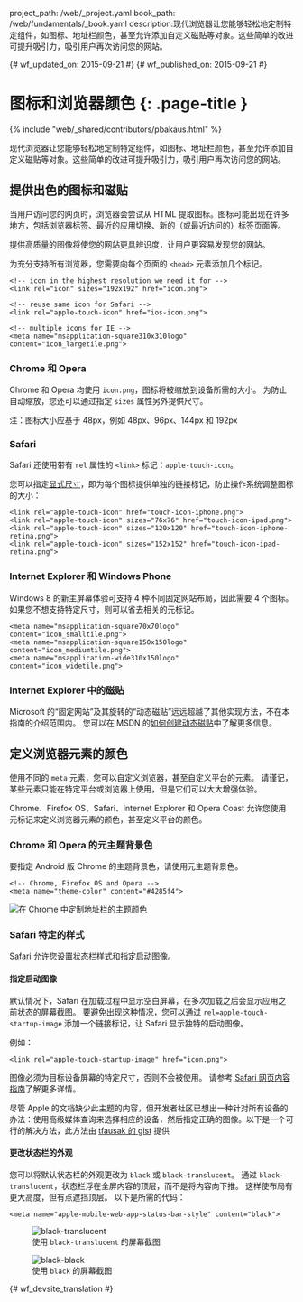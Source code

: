 project_path: /web/_project.yaml
book_path: /web/fundamentals/_book.yaml
description:现代浏览器让您能够轻松地定制特定组件，如图标、地址栏颜色，甚至允许添加自定义磁贴等对象。这些简单的改进可提升吸引力，吸引用户再次访问您的网站。


{# wf_updated_on: 2015-09-21 #}
{# wf_published_on: 2015-09-21 #}

# 图标和浏览器颜色 {: .page-title }

{% include "web/_shared/contributors/pbakaus.html" %}

现代浏览器让您能够轻松地定制特定组件，如图标、地址栏颜色，甚至允许添加自定义磁贴等对象。这些简单的改进可提升吸引力，吸引用户再次访问您的网站。


## 提供出色的图标和磁贴 

当用户访问您的网页时，浏览器会尝试从 HTML 提取图标。图标可能出现在许多地方，包括浏览器标签、最近的应用切换、新的（或最近访问的）标签页面等。

提供高质量的图像将使您的网站更具辨识度，让用户更容易发现您的网站。
 

为充分支持所有浏览器，您需要向每个页面的 `<head>` 元素添加几个标记。



    <!-- icon in the highest resolution we need it for -->
    <link rel="icon" sizes="192x192" href="icon.png">
    
    <!-- reuse same icon for Safari -->
    <link rel="apple-touch-icon" href="ios-icon.png">
    
    <!-- multiple icons for IE -->
    <meta name="msapplication-square310x310logo" content="icon_largetile.png">
    

### Chrome 和 Opera

Chrome 和 Opera 均使用 `icon.png`，图标将被缩放到设备所需的大小。
为防止自动缩放，您还可以通过指定 `sizes` 属性另外提供尺寸。



注：图标大小应基于 48px，例如 48px、96px、144px 和 192px

### Safari

Safari 还使用带有 `rel` 属性的 `<link>` 标记：`apple-touch-icon`。

您可以指定[显式尺寸](https://developer.apple.com/library/ios/documentation/UserExperience/Conceptual/MobileHIG/IconMatrix.html#//apple_ref/doc/uid/TP40006556-CH27)，即为每个图标提供单独的链接标记，防止操作系统调整图标的大小：




    <link rel="apple-touch-icon" href="touch-icon-iphone.png">
    <link rel="apple-touch-icon" sizes="76x76" href="touch-icon-ipad.png">
    <link rel="apple-touch-icon" sizes="120x120" href="touch-icon-iphone-retina.png">
    <link rel="apple-touch-icon" sizes="152x152" href="touch-icon-ipad-retina.png">
    

### Internet Explorer 和 Windows Phone

Windows 8 的新主屏幕体验可支持 4 种不同固定网站布局，因此需要 4 个图标。
如果您不想支持特定尺寸，则可以省去相关的元标记。



    <meta name="msapplication-square70x70logo" content="icon_smalltile.png">
    <meta name="msapplication-square150x150logo" content="icon_mediumtile.png">
    <meta name="msapplication-wide310x150logo" content="icon_widetile.png">
    

### Internet Explorer 中的磁贴

Microsoft 的“固定网站”及其旋转的“动态磁贴”远远超越了其他实现方法，不在本指南的介绍范围内。
您可以在 MSDN 的[如何创建动态磁贴](//msdn.microsoft.com/en-us/library/ie/dn455115(v=vs.85).aspx)中了解更多信息。




## 定义浏览器元素的颜色

使用不同的 `meta` 元素，您可以自定义浏览器，甚至自定义平台的元素。
请谨记，某些元素只能在特定平台或浏览器上使用，但是它们可以大大增强体验。
 

Chrome、Firefox OS、Safari、Internet Explorer 和 Opera Coast 允许您使用元标记来定义浏览器元素的颜色，甚至定义平台的颜色。


### Chrome 和 Opera 的元主题背景色

要指定 Android 版 Chrome 的主题背景色，请使用元主题背景色。

    <!-- Chrome, Firefox OS and Opera -->
    <meta name="theme-color" content="#4285f4">
    

<img src="imgs/theme-color.png" alt="在 Chrome 中定制地址栏的主题颜色">

### Safari 特定的样式

Safari 允许您设置状态栏样式和指定启动图像。

#### 指定启动图像

默认情况下，Safari 在加载过程中显示空白屏幕，在多次加载之后会显示应用之前状态的屏幕截图。
要避免出现这种情况，您可以通过 `rel=apple-touch-startup-image` 添加一个链接标记，让 Safari 显示独特的启动图像。

例如：


    <link rel="apple-touch-startup-image" href="icon.png">
    

图像必须为目标设备屏幕的特定尺寸，否则不会被使用。
请参考 [Safari 网页内容指南](//developer.apple.com/library/ios/documentation/AppleApplications/Reference/SafariWebContent/ConfiguringWebApplications/ConfiguringWebApplications.html)了解更多详情。



尽管 Apple 的文档缺少此主题的内容，但开发者社区已想出一种针对所有设备的办法：使用高级媒体查询来选择相应的设备，然后指定正确的图像。以下是一个可行的解决方法，此方法由 [tfausak 的 gist](//gist.github.com/tfausak/2222823) 提供


#### 更改状态栏的外观

您可以将默认状态栏的外观更改为 `black` 或 `black-translucent`。
通过 `black-translucent`，状态栏浮在全屏内容的顶层，而不是将内容向下推。
这样使布局有更大高度，但有点遮挡顶层。
以下是所需的代码：


    <meta name="apple-mobile-web-app-status-bar-style" content="black">
    
<div class="attempt-left">
  <figure>
    <img src="imgs/status-bar-translucent.png" srcset="imgs/status-bar-translucent.png 1x, imgs/status-bar-translucent-2x.png 2x" alt="black-translucent">
    <figcaption>使用  <code>black-translucent</code> 的屏幕截图</figcaption>
  </figure>
</div>
<div class="attempt-right">
  <figure>
    <img src="imgs/status-bar-black.png" srcset="imgs/status-bar-black.png 1x, imgs/status-bar-black-2x.png 2x" alt="black-black">
    <figcaption>使用  <code>black</code> 的屏幕截图</figcaption>
  </figure>
</div>

<div style="clear:both;"></div>




{# wf_devsite_translation #}
